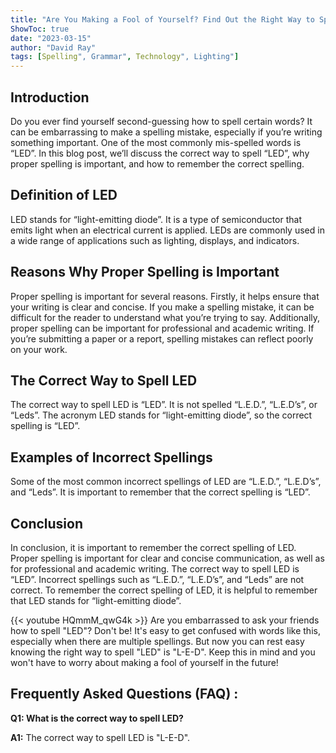 ```yaml
---
title: "Are You Making a Fool of Yourself? Find Out the Right Way to Spell 'LED' Here!"
ShowToc: true 
date: "2023-03-15"
author: "David Ray" 
tags: [Spelling", Grammar", Technology", Lighting"]
---
```

## Introduction 
Do you ever find yourself second-guessing how to spell certain words? It can be embarrassing to make a spelling mistake, especially if you’re writing something important. One of the most commonly mis-spelled words is “LED”. In this blog post, we’ll discuss the correct way to spell “LED”, why proper spelling is important, and how to remember the correct spelling. 

## Definition of LED
LED stands for “light-emitting diode”. It is a type of semiconductor that emits light when an electrical current is applied. LEDs are commonly used in a wide range of applications such as lighting, displays, and indicators. 

## Reasons Why Proper Spelling is Important
Proper spelling is important for several reasons. Firstly, it helps ensure that your writing is clear and concise. If you make a spelling mistake, it can be difficult for the reader to understand what you’re trying to say. Additionally, proper spelling can be important for professional and academic writing. If you’re submitting a paper or a report, spelling mistakes can reflect poorly on your work. 

## The Correct Way to Spell LED
The correct way to spell LED is “LED”. It is not spelled “L.E.D.”, “L.E.D’s”, or “Leds”. The acronym LED stands for “light-emitting diode”, so the correct spelling is “LED”. 

## Examples of Incorrect Spellings
Some of the most common incorrect spellings of LED are “L.E.D.”, “L.E.D’s”, and “Leds”. It is important to remember that the correct spelling is “LED”. 

## Conclusion 
In conclusion, it is important to remember the correct spelling of LED. Proper spelling is important for clear and concise communication, as well as for professional and academic writing. The correct way to spell LED is “LED”. Incorrect spellings such as “L.E.D.”, “L.E.D’s”, and “Leds” are not correct. To remember the correct spelling of LED, it is helpful to remember that LED stands for “light-emitting diode”.

{{< youtube HQmmM_qwG4k >}} 
Are you embarrassed to ask your friends how to spell "LED"? Don't be! It's easy to get confused with words like this, especially when there are multiple spellings. But now you can rest easy knowing the right way to spell "LED" is "L-E-D". Keep this in mind and you won't have to worry about making a fool of yourself in the future!

## Frequently Asked Questions (FAQ) :
**Q1: What is the correct way to spell LED?**

**A1:** The correct way to spell LED is "L-E-D".





